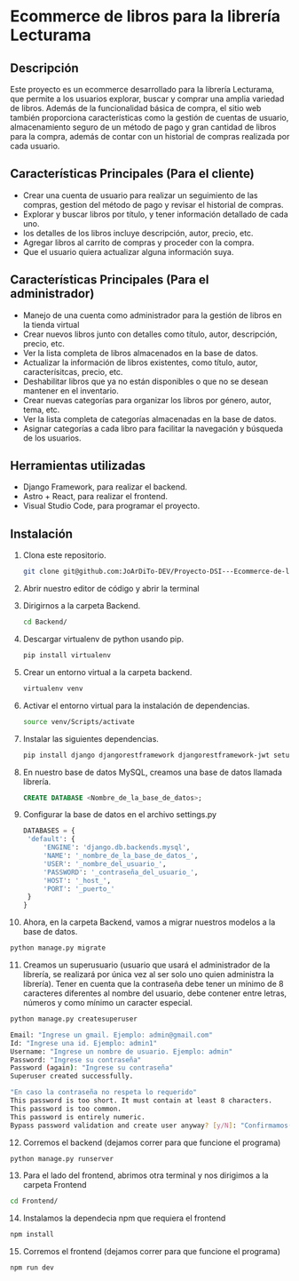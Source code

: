 # Ecommerce de libros para la librería Lecturama

## Descripción
Este proyecto es un ecommerce desarrollado para la librería Lecturama, que permite a los usuarios explorar, buscar y comprar una amplia variedad de libros. Además de la funcionalidad básica de compra, el sitio web también proporciona características como la gestión de cuentas de usuario, almacenamiento seguro de un método de pago y gran cantidad de libros para la compra, además de contar con un historial de compras realizada por cada usuario.

## Características Principales (Para el cliente)
- Crear una cuenta de usuario para realizar un seguimiento de las compras, gestion del método de pago y revisar el historial de compras.
- Explorar y buscar libros por título, y tener información detallado de cada uno.
- los detalles de los libros incluye descripción, autor, precio, etc.
- Agregar libros al carrito de compras y proceder con la compra.
- Que el usuario quiera actualizar alguna información suya.

## Características Principales (Para el administrador)
- Manejo de una cuenta como administrador para la gestión de libros en la tienda virtual
- Crear nuevos libros junto con detalles como título, autor, descripción, precio, etc.
- Ver la lista completa de libros almacenados en la base de datos.
- Actualizar la información de libros existentes, como título, autor, caracterísitcas, precio, etc.
- Deshabilitar libros que ya no están disponibles o que no se desean mantener en el inventario.
- Crear nuevas categorías para organizar los libros por género, autor, tema, etc.
- Ver la lista completa de categorías almacenadas en la base de datos.
- Asignar categorías a cada libro para facilitar la navegación y búsqueda de los usuarios.

## Herramientas utilizadas
- Django Framework, para realizar el backend.
- Astro + React, para realizar el frontend.
- Visual Studio Code, para programar el proyecto.

## Instalación
1. Clona este repositorio.
   ```bash
   git clone git@github.com:JoArDiTo-DEV/Proyecto-DSI---Ecommerce-de-libros.git
   ```
2.  Abrir nuestro editor de código y abrir la terminal

3. Dirigirnos a la carpeta Backend.
   ```bash
   cd Backend/
   ```
4. Descargar virtualenv de python usando pip.
   ```bash
   pip install virtualenv
   ```
5. Crear un entorno virtual a la carpeta backend.
   ```bash
   virtualenv venv
   ```

6. Activar el entorno virtual para la instalación de dependencias.
   ```bash
   source venv/Scripts/activate
   ```

7. Instalar las siguientes dependencias.
   ```bash
   pip install django djangorestframework djangorestframework-jwt setuptools django-cors-headers djangorestframework-simplejwt coreapi mysqlclient
   ```

8. En nuestro base de datos MySQL, creamos una base de datos llamada librería.
   ```sql
   CREATE DATABASE <Nombre_de_la_base_de_datos>;
   ```

9. Configurar la base de datos en el archivo settings.py
   ```python
   DATABASES = {
    'default': {
        'ENGINE': 'django.db.backends.mysql',
        'NAME': '_nombre_de_la_base_de_datos_',
        'USER': '_nombre_del_usuario_',
        'PASSWORD': '_contraseña_del_usuario_',
        'HOST': '_host_',
        'PORT': '_puerto_'
    }
   }
   ```
10. Ahora, en la carpeta Backend, vamos a migrar nuestros modelos a la base de datos.

   ```bash
   python manage.py migrate
   ```


11. Creamos un superusuario (usuario que usará el administrador de la librería, se realizará por única vez al ser solo uno quien administra la librería). Tener en cuenta que la contraseña debe tener un mínimo de 8 caracteres diferentes al nombre del usuario, debe contener entre letras, números y como mínimo un caracter especial.

   ```bash
   python manage.py createsuperuser
   ```

   ```bash
   Email: "Ingrese un gmail. Ejemplo: admin@gmail.com"
   Id: "Ingrese una id. Ejemplo: admin1"
   Username: "Ingrese un nombre de usuario. Ejemplo: admin"
   Password: "Ingrese su contraseña"
   Password (again): "Ingrese su contraseña"
   Superuser created successfully.
   ```

   ```bash
   "En caso la contraseña no respeta lo requerido"
   This password is too short. It must contain at least 8 characters.
   This password is too common.
   This password is entirely numeric.
   Bypass password validation and create user anyway? [y/N]: "Confirmamos(y) o cancelamos(N) y reitentamos"
   ```

12. Corremos el backend (dejamos correr para que funcione el programa)
   ```bash
   python manage.py runserver
   ```

13. Para el lado del frontend, abrimos otra terminal y nos dirigimos a la carpeta Frontend
   ```bash
   cd Frontend/
   ```

14. Instalamos la dependecia npm que requiera el frontend
   ```bash
   npm install
   ```

15. Corremos el frontend (dejamos correr para que funcione el programa)
   ```bash
   npm run dev
   ```